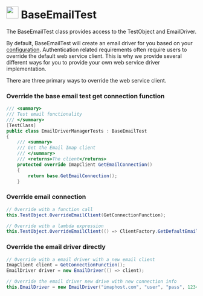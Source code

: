 # <img src="resources/maqslogo.ico" height="32" width="32"> BaseEmailTest
The BaseEmailTest class provides access to the TestObject and EmailDriver.

By default, BaseEmailTest will create an email driver for you based on your [configuration](MAQS_8/Email/EmailConfig.md). Authentication related requirements often require users to override the default web service client.  This is why we provide several different ways for you to provide your own web service driver implementation.

There are three primary ways to override the web service client.

### Override the base email test get connection function
```csharp
/// <summary>
/// Test email functionality
/// </summary>
[TestClass]
public class EmailDriverManagerTests : BaseEmailTest
{
    /// <summary>
    /// Get the Email Imap client
    /// </summary>
    /// <returns>The client</returns>
    protected override ImapClient GetEmailConnection()
    {
        return base.GetEmailConnection();
    }
```

### Override email connection
```csharp
// Override with a function call
this.TestObject.OverrideEmailClient(GetConnectionFunction);

// Override with a lambda expression
this.TestObject.OverrideEmailClient(() => ClientFactory.GetDefaultEmailClient());
```

### Override the email driver directly
```csharp
// Override with a email driver with a new email client
ImapClient client = GetConnectionFunction();
EmailDriver driver = new EmailDriver(() => client);

// Override the email driver new drive with new connection info
this.EmailDriver = new EmailDriver("imaphost.com", "user", "pass", 1234);
```